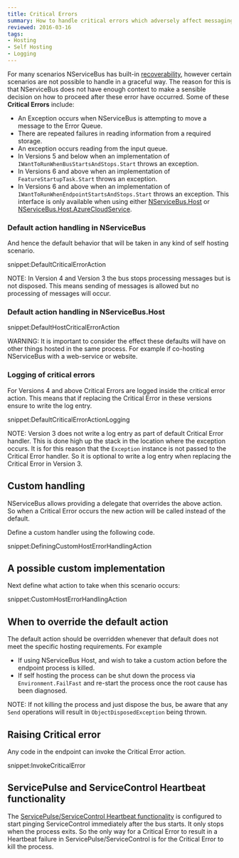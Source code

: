```yaml
---
title: Critical Errors
summary: How to handle critical errors which adversely affect messaging in an endpoint.
reviewed: 2016-03-16
tags:
- Hosting
- Self Hosting
- Logging
---
```


For many scenarios NServiceBus has built-in [recoverability](/nservicebus/recoverability/), however certain scenarios are not possible to handle in a graceful way. The reason for this is that NServiceBus does not have enough context to make a sensible decision on how to proceed after these error have occurred. Some of these **Critical Errors** include:

 * An Exception occurs when NServiceBus is attempting to move a message to the Error Queue.
 * There are repeated failures in reading information from a required storage.
 * An exception occurs reading from the input queue.
 * In Versions 5 and below when an implementation of `IWantToRunWhenBusStartsAndStops.Start` throws an exception.
 * In Versions 6 and above when an implementation of `FeatureStartupTask.Start` throws an exception.
 * In Versions 6 and above when an implementation of `IWantToRunWhenEndpointStartsAndStops.Start` throws an exception. This interface is only available when using either [NServiceBus.Host](nservicebus-host) or [NServiceBus.Host.AzureCloudService](/nservicebus/hosting/cloud-services-host/).


### Default action handling in NServiceBus

And hence the default behavior that will be taken in any kind of self hosting scenario.

snippet:DefaultCriticalErrorAction

NOTE: In Version 4 and Version 3 the bus stops processing messages but is not disposed. This means sending of messages is allowed but no processing of messages will occur.


### Default action handling in NServiceBus.Host

snippet:DefaultHostCriticalErrorAction

WARNING: It is important to consider the effect these defaults will have on other things hosted in the same process. For example if co-hosting NServiceBus with a web-service or website.


### Logging of critical errors

For Versions 4 and above Critical Errors are logged inside the critical error action. This means that if replacing the Critical Error in these versions ensure to write the log entry.

snippet:DefaultCriticalErrorActionLogging

NOTE: Version 3 does not write a log entry as part of default Critical Error handler. This is done high up the stack in the location where the exception occurs. It is for this reason that the `Exception` instance is not passed to the Critical Error handler. So it is optional to write a log entry when replacing the Critical Error in Version 3.


## Custom handling

NServiceBus allows providing a delegate that overrides the above action. So when a Critical Error occurs the new action will be called instead of the default.

Define a custom handler using the following code.

snippet:DefiningCustomHostErrorHandlingAction


## A possible custom implementation

Next define what action to take when this scenario occurs:

snippet:CustomHostErrorHandlingAction


## When to override the default action

The default action should be overridden whenever that default does not meet the specific hosting requirements. For example

 * If using NServiceBus Host, and wish to take a custom action before the endpoint process is killed.
 * If self hosting the process can be shut down the process via `Environment.FailFast` and re-start the process once the root cause has been diagnosed.

NOTE: If not killing the process and just dispose the bus, be aware that any `Send` operations will result in `ObjectDisposedException` being thrown.


## Raising Critical error

Any code in the endpoint can invoke the Critical Error action.

snippet:InvokeCriticalError


## ServicePulse and ServiceControl Heartbeat functionality

The [ServicePulse/ServiceControl Heartbeat functionality](/servicepulse/intro-endpoints-heartbeats.md) is configured to start pinging ServiceControl immediately after the bus starts. It only stops when the process exits. So the only way for a Critical Error to result in a Heartbeat failure in ServicePulse/ServiceControl is for the Critical Error to kill the process.
